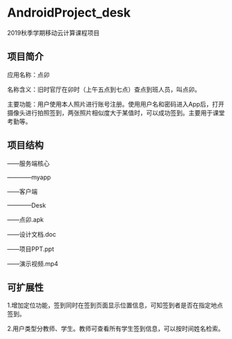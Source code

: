 # AndroidProject_desk

2019秋季学期移动云计算课程项目

## 项目简介

应用名称：点卯

名称含义：旧时官厅在卯时（上午五点到七点）查点到班人员，叫点卯。

主要功能：用户使用本人照片进行账号注册。使用用户名和密码进入App后，打开摄像头进行拍照签到，两张照片相似度大于某值时，可以成功签到。主要用于课堂考勤等。

## 项目结构

——服务端核心

————myapp

——客户端

————Desk

——点卯.apk

——设计文档.doc

——项目PPT.ppt

——演示视频.mp4

## 可扩展性

1.增加定位功能，签到同时在签到页面显示位置信息，可知签到者是否在指定地点签到。

2.用户类型分教师、学生。教师可查看所有学生签到信息，可以按时间姓名检索。

